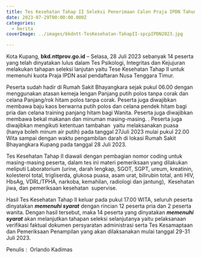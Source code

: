 ```yaml
---
title: Tes Kesehatan Tahap II Seleksi Penerimaan Calon Praja IPDN Tahun 2023
date: 2023-07-29T00:00:00.000Z
categories:
  - berita
coverImage: ../images/bkdntt-TesKesehatan-TahapII-spcpIPDN2023.jpg

---
```


Kota Kupang, **bkd.nttprov.go.id** – Selasa, 28 Juli 2023 sebanyak 14 peserta yang telah dinyatakan lulus dalam Tes Psikologi, Integritas dan Kejujuran melakukan tahapan seleksi lanjutan yaitu Tese Kesehatan Tahap II untuk memenuhi kuota Praja IPDN asal pendaftaran Nusa Tenggara Timur.

Peserta sudah hadir di Rumah Sakit Bhayangkara sejak pukul 06.00 dengan menggunakan atasan kemeja lengan Panjang putih polos tanpa corak dan celana Panjang/rok hitam polos tanpa corak. Peserta juga diwajibkan membawa baju kaos berwarna putih polos dan celana pendek hitam bagi  pria dan celana training panjang hitam bagi Wanita. Peserta juga diwajibkan membawa bekal makanan dan minuman masing-masing. . Peserta juga diwajibkan mengikuti ketentuan tambahan  yaitu melaksanakan puasa (hanya boleh minum air putih) pada tanggal 27Juli 2023 mulai pukul 22.00 Wita sampai dengan waktu pengambilan darah di lokasi Rumah Sakit Bhayangkara Kupang pada tanggal 28 Juli 2023.

Tes Kesehatan Tahap II diawali dengan pembagian nomor coding untuk masing-masing peserta, dalam tes ini materi pemeriksaan yang dilakukan meliputi Laboratorium (urine, darah lengkap, SGOT, SGPT, ureum, kreatinin, kolesterol total, trigliserda, glukosa puasa, asam urat, bilirubin total, anti HIV, HbsAg, VDRL/TPHA, narkoba, kemahilan, radiologi dan jantung),  Kesehatan jiwa, dan pemeriksaan kesehatan  supervise.

Hasil Tes Kesehatan Tahap II keluar pada pukul 17.00 WITA, seluruh peserta dinyatakan ***memenuhi syarat*** dengan rincian 12 peserta pria dan 2 peserta  wanita. Dengan hasil tersebut, maka 14 peserta yang dinyatakan ***memenuhi syarat*** akan melanjutkan tahapan seleksi selanjutanya yaitu pelaksanaan verifikasi faktual dokumen persyaratan administrasi serta Tes Kesamaptaan dan Pemeriksaan Penampilan yang akan dilaksanakan mulai tanggal 29-31 Juli 2023.

Penulis :  Orlando Kadimas
